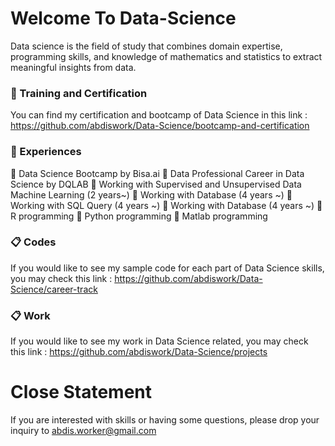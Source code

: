 # Welcome To Data-Science
Data science is the field of study that combines domain expertise, programming skills, and knowledge of mathematics and statistics to extract meaningful insights from data.

### 📖 Training and Certification
You can find my certification and bootcamp of Data Science in this link : https://github.com/abdiswork/Data-Science/bootcamp-and-certification

### 📖 Experiences
💼 Data Science Bootcamp by Bisa.ai
💼 Data Professional Career in Data Science by DQLAB
💼 Working with Supervised and Unsupervised Data Machine Learning (2 years~)
💼 Working with Database (4 years ~)
💼 Working with SQL Query (4 years ~)
💼 Working with Database (4 years ~)
📖 R programming
📖 Python programming
📖 Matlab programming

### 📋 Codes
If you would like to see my sample code for each part of Data Science skills, you may check this link : https://github.com/abdiswork/Data-Science/career-track

### 📋 Work
If you would like to see my work in Data Science related, you may check this link : https://github.com/abdiswork/Data-Science/projects

# Close Statement
If you are interested with skills or having some questions, please drop your inquiry to abdis.worker@gmail.com
